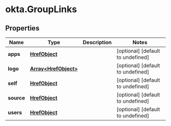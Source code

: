 # okta.GroupLinks

## Properties

Name | Type | Description | Notes
------------ | ------------- | ------------- | -------------
**apps** | [**HrefObject**](HrefObject.md) |  | [optional] [default to undefined]
**logo** | [**Array&lt;HrefObject&gt;**](HrefObject.md) |  | [optional] [default to undefined]
**self** | [**HrefObject**](HrefObject.md) |  | [optional] [default to undefined]
**source** | [**HrefObject**](HrefObject.md) |  | [optional] [default to undefined]
**users** | [**HrefObject**](HrefObject.md) |  | [optional] [default to undefined]

